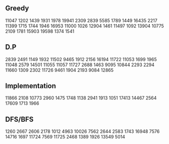 ## Greedy
11047 1202 1439 1931 1978 19941 2309 2839 5585 1789 1449 16435 2217 11399 1715 1744 1946 16953 11000 1026 12904 1461 11497 1092
13904 10775 2109 1781 15903 19598 1374 1541

## D.P
2839 2491 1149 1932 11502 9465 1912 2156 16194 11722 11053 1699 1965 11048 2579 14501 11055 11057 11727 2688 1463 9095 10844 2293 2294 11660 1309
2302 11726 9461 1904 2193 9084 12865

## Implementation
11866 2108 10773 2960 1475 1748 1138 2941 1913 1051 17413 14467 2564 17609 1713 1966

## DFS/BFS
1260 2667 2606 2178 1012 4963 10026 7562 2644 2583 1743 16948 7576 14716 1697 11724 7569 11725 2468 1389 1926 13549 5014